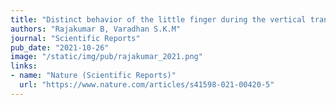 ```yaml
---
title: "Distinct behavior of the little finger during the vertical translation of an unsteady thumb platform while grasping"
authors: "Rajakumar B, Varadhan S.K.M"
journal: "Scientific Reports"
pub_date: "2021-10-26"
image: "/static/img/pub/rajakumar_2021.png"
links:
- name: "Nature (Scientific Reports)"
  url: "https://www.nature.com/articles/s41598-021-00420-5"
---
```


